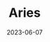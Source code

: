 ---
cc-type: constellation
title: "Aries"
date: 2023-06-07
borders:
  - Cetus
  - Perseus
  - Pisces
  - Taurus
  - Triangulum
hashtag: aries
subdivision-of:
  - northern celestial hemisphere
tags:
  - Zodiac
  - Ram
  - Constellation
  - Northern Hemisphere
---